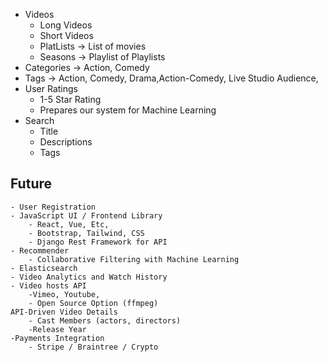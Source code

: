 - Videos
    - Long Videos
    - Short Videos
    - PlatLists -> List of movies
    - Seasons -> Playlist of Playlists
- Categories
    -> Action, Comedy
- Tags
    -> Action, Comedy, Drama,Action-Comedy, Live Studio Audience,
- User Ratings
    - 1-5 Star Rating
    - Prepares our system for Machine Learning
- Search
    - Title
    - Descriptions
    - Tags


## Future
    - User Registration
    - JavaScript UI / Frontend Library
        - React, Vue, Etc,
        - Bootstrap, Tailwind, CSS
        - Django Rest Framework for API
    - Recommender
        - Collaborative Filtering with Machine Learning
    - Elasticsearch
    - Video Analytics and Watch History
    - Video hosts API
        -Vimeo, Youtube,
        - Open Source Option (ffmpeg)
    API-Driven Video Details
        - Cast Members (actors, directors)
        -Release Year
    -Payments Integration
        - Stripe / Braintree / Crypto